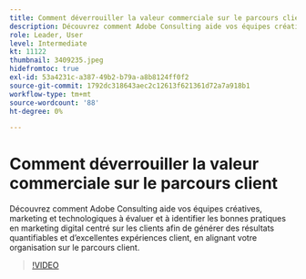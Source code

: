 ```yaml
---
title: Comment déverrouiller la valeur commerciale sur le parcours client
description: Découvrez comment Adobe Consulting aide vos équipes créatives, marketing et technologiques à évaluer et à identifier les bonnes pratiques en marketing digital centré sur les clients afin de générer des résultats quantifiables et d’excellentes expériences client, en alignant votre organisation sur le parcours client.
role: Leader, User
level: Intermediate
kt: 11122
thumbnail: 3409235.jpeg
hidefromtoc: true
exl-id: 53a4231c-a387-49b2-b79a-a8b8124ff0f2
source-git-commit: 1792dc318643aec2c12613f621361d72a7a918b1
workflow-type: tm+mt
source-wordcount: '88'
ht-degree: 0%

---
```


# Comment déverrouiller la valeur commerciale sur le parcours client

Découvrez comment Adobe Consulting aide vos équipes créatives, marketing et technologiques à évaluer et à identifier les bonnes pratiques en marketing digital centré sur les clients afin de générer des résultats quantifiables et d’excellentes expériences client, en alignant votre organisation sur le parcours client.

>[!VIDEO](https://video.tv.adobe.com/v/3409235/?quality=12&learn=on)
